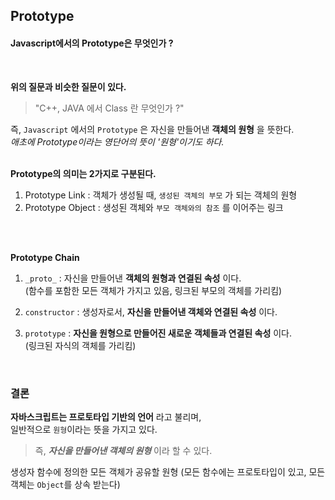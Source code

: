 ## Prototype
#### Javascript에서의 Prototype은 무엇인가 ?
<br/>

**위의 질문과 비슷한 질문이 있다.**
> "C++, JAVA 에서 Class 란 무엇인가 ?"

즉, ``Javascript`` 에서의 ``Prototype`` 은 자신을 만들어낸 **객체의 원형** 을 뜻한다.<br/>
_애초에 Prototype이라는 영단어의 뜻이 '원형'이기도 하다._
<br/>
<br/>

**Prototype의 의미는 2가지로 구분된다.**
1. Prototype Link : 객체가 생성될 때, ``생성된 객체의 부모`` 가 되는 객체의 원형
2. Prototype Object : 생성된 객체와 ``부모 객체와의 참조`` 를 이어주는 링크
<br/>
<br/>

**Prototype Chain**

1. ``_proto_`` : 자신을 만들어낸 **객체의 원형과 연결된 속성** 이다.<br/>
(함수를 포함한 모든 객체가 가지고 있음, 링크된 부모의 객체를 가리킴)

2. ``constructor`` : 생성자로서, **자신을 만들어낸 객체와 연결된 속성** 이다.

3. ``prototype`` : **자신을 원형으로 만들어진 새로운 객체들과 연결된 속성** 이다.<br/>
(링크된 자식의 객체를 가리킴)
<br/>

### 결론
**자바스크립트는 프로토타입 기반의 언어** 라고 불리며, <br/>일반적으로 ``원형``이라는 뜻을 가지고 있다. <br/>
> 즉, ***자신을 만들어낸 객체의 원형*** 이라 할 수 있다.<br/>

생성자 함수에 정의한 모든 객체가 공유할 원형 (모든 함수에는 프로토타입이 있고, 모든 객체는 ``Object``를 상속 받는다)
